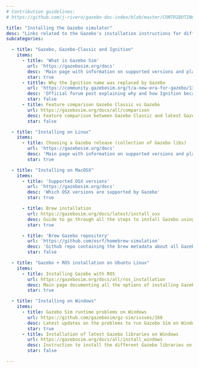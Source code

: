 ```yaml
---
# Contribution guidelines:
# https://github.com/j-rivero/gazebo-doc-index/blob/master/CONTRIBUTING.md 

title: "Installing the Gazebo simulator"
desc: "Links related to the Gazebo's installation instructions for different supported platforms"
subcategories: 

  - title: "Gazebo, Gazebo-Classic and Ignition"
    items: 
      - title: 'What is Gazebo Sim'
        url: 'https://gazebosim.org/docs'
        desc: 'Main page with information on supported versions and platforms'
        star: true
      - tittle: Why the Ignition name was replaced by Gazebo
        url: 'https://community.gazebosim.org/t/a-new-era-for-gazebo/1356'
        desc: 'Official forum post explaining why and how Ignition became Gazebo'
        star: false
      - title: Feature comparison Gazebo Classic vs Gazebo
        url: https://gazebosim.org/docs/all/comparison
        desc: Feature comparison between Gazebo Classic and latest Gazebo
        star: false

  - title: "Installing on Linux"
    items: 
      - title: Choosing a Gazebo release (collection of Gazebo libs)
        url: 'https://gazebosim.org/docs'
        desc: 'Main page with information on supported versions and platforms'
        star: true

  - title: "Installing on MacOSX"
    items:
      - title: 'Supported OSX versions'
        url: 'https://gazebosim.org/docs'
        desc: 'Which OSX versions are supported by Gazebo'
        star: true

      - title: Brew installation
        url: https://gazebosim.org/docs/latest/install_osx
        desc: Guide to go through all the steps to install Gazebo using the Brew package manager
        star: true

      - title: 'Brew Gazebo repository'
        url: 'https://github.com/osrf/homebrew-simulation'
        desc: 'Github repo containing the brew metadata about all Gazebo related packages.'
        star: false

  - title: "Gazebo + ROS installation on Ubuntu Linux"
    items:
      - title: Installing Gazebo with ROS
        url: https://gazebosim.org/docs/all/ros_installation
        desc: Main page documenting all the options of installing Gazebo and ROS together
        star: true

  - title: "Installing on Windows"
    items:
      - title: Gazebo Sim runtime problems on Windows
        url: https://github.com/gazebosim/gz-sim/issues/168
        desc: Latest updates on the problems to run Gazebo Sim on Windows
        star: true
      - title: Installation of latest Gazebo libraries on Windows
        url: https://gazebosim.org/docs/all/install_windows
        desc: Instruction to install the different Gazebo libraries on Windows using binaries 
        star: false

---
```

